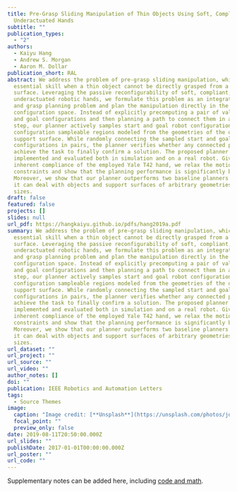 ```yaml
---
title: Pre-Grasp Sliding Manipulation of Thin Objects Using Soft, Compliant, or
  Underactuated Hands
subtitle: ""
publication_types:
  - "2"
authors:
  - Kaiyu Hang
  - Andrew S. Morgan
  - Aaron M. Dollar
publication_short: RAL
abstract: We address the problem of pre-grasp sliding manipulation, which is an
  essential skill when a thin object cannot be directly grasped from a flat
  surface. Leveraging the passive reconfigurability of soft, compliant, or
  underactuated robotic hands, we formulate this problem as an integrated motion
  and grasp planning problem and plan the manipulation directly in the robot
  configuration space. Instead of explicitly precomputing a pair of valid start
  and goal configurations and then planning a path to connect them in a separate
  step, our planner actively samples start and goal robot configurations from
  configuration sampleable regions modeled from the geometries of the object and
  support surface. While randomly connecting the sampled start and goal
  configurations in pairs, the planner verifies whether any connected pair can
  achieve the task to finally confirm a solution. The proposed planner is
  implemented and evaluated both in simulation and on a real robot. Given the
  inherent compliance of the employed Yale T42 hand, we relax the motion
  constraints and show that the planning performance is significantly boosted.
  Moreover, we show that our planner outperforms two baseline planners and that
  it can deal with objects and support surfaces of arbitrary geometries and
  sizes.
draft: false
featured: false
projects: []
slides: null
url_pdf: https://hangkaiyu.github.io/pdfs/hang2019a.pdf
summary: We address the problem of pre-grasp sliding manipulation, which is an
  essential skill when a thin object cannot be directly grasped from a flat
  surface. Leveraging the passive reconfigurability of soft, compliant, or
  underactuated robotic hands, we formulate this problem as an integrated motion
  and grasp planning problem and plan the manipulation directly in the robot
  configuration space. Instead of explicitly precomputing a pair of valid start
  and goal configurations and then planning a path to connect them in a separate
  step, our planner actively samples start and goal robot configurations from
  configuration sampleable regions modeled from the geometries of the object and
  support surface. While randomly connecting the sampled start and goal
  configurations in pairs, the planner verifies whether any connected pair can
  achieve the task to finally confirm a solution. The proposed planner is
  implemented and evaluated both in simulation and on a real robot. Given the
  inherent compliance of the employed Yale T42 hand, we relax the motion
  constraints and show that the planning performance is significantly boosted.
  Moreover, we show that our planner outperforms two baseline planners and that
  it can deal with objects and support surfaces of arbitrary geometries and
  sizes.
url_dataset: ""
url_project: ""
url_source: ""
url_video: ""
author_notes: []
doi: ""
publication: IEEE Robotics and Automation Letters
tags:
  - Source Themes
image:
  caption: "Image credit: [**Unsplash**](https://unsplash.com/photos/jdD8gXaTZsc)"
  focal_point: ""
  preview_only: false
date: 2019-08-11T20:50:00.000Z
url_slides: ""
publishDate: 2017-01-01T00:00:00.000Z
url_poster: ""
url_code: ""
---
```


Supplementary notes can be added here, including [code and math](https://wowchemy.com/docs/content/writing-markdown-latex/).
